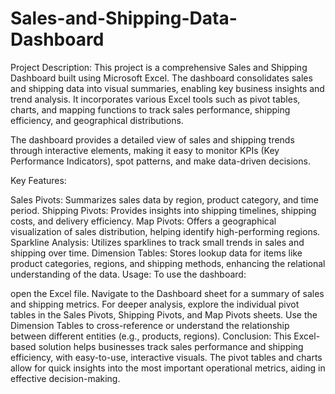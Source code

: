 # Sales-and-Shipping-Data-Dashboard


Project Description: This project is a comprehensive Sales and Shipping Dashboard built using Microsoft Excel. The dashboard consolidates sales and shipping data into visual summaries, enabling key business insights and trend analysis. It incorporates various Excel tools such as pivot tables, charts, and mapping functions to track sales performance, shipping efficiency, and geographical distributions.

The dashboard provides a detailed view of sales and shipping trends through interactive elements, making it easy to monitor KPIs (Key Performance Indicators), spot patterns, and make data-driven decisions.

Key Features:

Sales Pivots: Summarizes sales data by region, product category, and time period.
Shipping Pivots: Provides insights into shipping timelines, shipping costs, and delivery efficiency.
Map Pivots: Offers a geographical visualization of sales distribution, helping identify high-performing regions.
Sparkline Analysis: Utilizes sparklines to track small trends in sales and shipping over time.
Dimension Tables: Stores lookup data for items like product categories, regions, and shipping methods, enhancing the relational understanding of the data.
Usage: To use the dashboard:

open the Excel file.
Navigate to the Dashboard sheet for a summary of sales and shipping metrics.
For deeper analysis, explore the individual pivot tables in the Sales Pivots, Shipping Pivots, and Map Pivots sheets.
Use the Dimension Tables to cross-reference or understand the relationship between different entities (e.g., products, regions).
Conclusion: This Excel-based solution helps businesses track sales performance and shipping efficiency, with easy-to-use, interactive visuals. The pivot tables and charts allow for quick insights into the most important operational metrics, aiding in effective decision-making.
